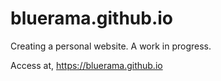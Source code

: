 # bluerama.github.io


Creating a personal website. A work in progress. 

Access at, https://bluerama.github.io
